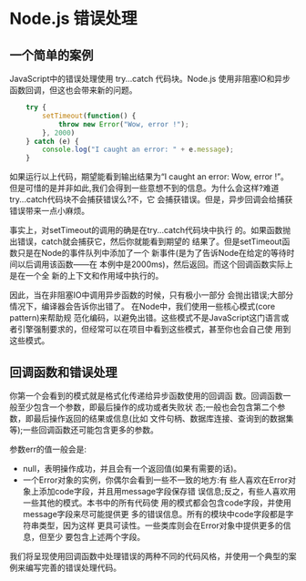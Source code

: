 # Node.js 错误处理

## 一个简单的案例
JavaScript中的错误处理使用 try...catch 代码块。Node.js 使用非阻塞IO和异步函数回调，但这也会带来新的问题。

```js
	try {
		setTimeout(function() {
			throw new Error("Wow, error !");
		}, 2000)
	} catch (e) {
		console.log("I caught an error: " + e.message);
	}
```

如果运行以上代码，期望能看到输出结果为“I caught an error: Wow, error !”。但是可惜的是并非如此,我们会得到一些意想不到的信息。为什么会这样?难道try...catch代码块不会捕获错误么?不，它 会捕获错误。但是，异步回调会给捕获错误带来一点小麻烦。


事实上，对setTimeout的调用的确是在try...catch代码块中执行 的。如果函数抛出错误，catch就会捕获它，然后你就能看到期望的 结果了。但是setTimeout函数只是在Node的事件队列中添加了一个 新事件(是为了告诉Node在给定的等待时间以后调用该函数——在 本例中是2000ms)，然后返回。而这个回调函数实际上是在一个全 新的上下文和作用域中执行的。因此，当在非阻塞IO中调用异步函数的时候，只有极小一部分 会抛出错误;大部分情况下，编译器会告诉你出错了。在Node中，我们使用一些核心模式(core pattern)来帮助规 范化编码，以避免出错。这些模式不是JavaScript这门语言或者引擎强制要求的，但经常可以在项目中看到这些模式，甚至你也会自己使 用到这些模式。## 回调函数和错误处理

你第一个会看到的模式就是格式化传递给异步函数使用的回调函 数。回调函数一般至少包含一个参数，即最后操作的成功或者失败状 态;一般也会包含第二个参数，即最后操作返回的结果或信息(比如 文件句柄、数据库连接、查询到的数据集等);一些回调函数还可能包含更多的参数。

参数err的值一般会是:

- null，表明操作成功，并且会有一个返回值(如果有需要的话)。
- 一个Error对象的实例，你偶尔会看到一些不一致的地方:有 些人喜欢在Error对象上添加code字段，并且用message字段保存错 误信息;反之，有些人喜欢用一些其他的模式。本书中的所有代码使 用的模式都会包含code字段，并使用message字段来尽可能提供更 多的错误信息。所有的模块中code字段都是字符串类型，因为这样 更具可读性。一些类库则会在Error对象中提供更多的信息，但至少 要包含上述两个字段。我们将呈现使用回调函数中处理错误的两种不同的代码风格，并使用一个典型的案例来编写完善的错误处理代码。
